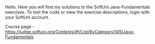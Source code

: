 Hello.
Here you will find my solutions to the SoftUni Java-Fundamentals exercises.
To test the code or view the exercise descriptions, login with your SoftUni account.

Course page - https://judge.softuni.org/Contests/#!/List/ByCategory/145/Java-Fundamentals